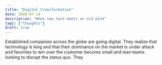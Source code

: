 ```yaml
---
title: "Digital transformation"
date: 2020-07-14
description: "When new tech meets an old mind"
tags: ["thoughts"]
draft: true
---
```


Established companies across the globe are going digital. 
They realize that technology is king and that their dominance on the market is under attack and favorites to win over
 the customer become small and lean teams looking to disrupt the status quo. They 
